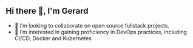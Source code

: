 ## Hi there 👋, I'm Gerard

- 👯 I’m looking to collaborate on open source fullstack projects.
- 🚀 I’m interested in gaining proficiency in DevOps practices, including CI/CD, Docker and Kubernetes
